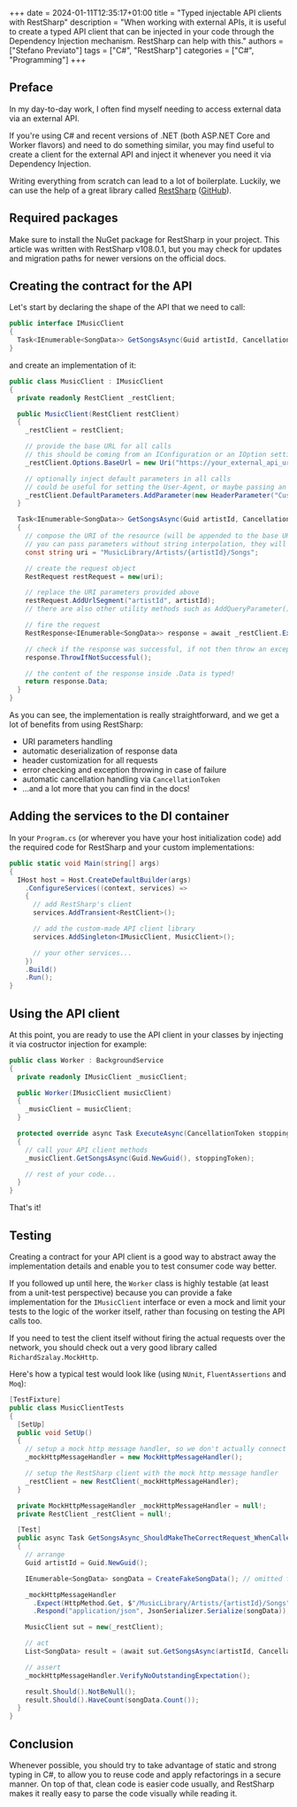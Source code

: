 +++
date = 2024-01-11T12:35:17+01:00
title = "Typed injectable API clients with RestSharp"
description = "When working with external APIs, it is useful to create a typed API client that can be injected in your code through the Dependency Injection mechanism. RestSharp can help with this."
authors = ["Stefano Previato"]
tags = ["C#", "RestSharp"]
categories = ["C#", "Programming"]
+++

## Preface

In my day-to-day work, I often find myself needing to access external data via an external API.

If you're using C# and recent versions of .NET (both ASP.NET Core and Worker flavors) and need to do something similar, you may find useful to create a client for the external API and inject it whenever you need it via Dependency Injection.

Writing everything from scratch can lead to a lot of boilerplate. Luckily, we can use the help of a great library called [RestSharp](https://restsharp.dev/) ([GitHub](https://github.com/restsharp/RestSharp)).

## Required packages

Make sure to install the NuGet package for RestSharp in your project. This article was written with RestSharp v108.0.1, but you may check for updates and migration paths for newer versions on the official docs.

## Creating the contract for the API

Let's start by declaring the shape of the API that we need to call:

```csharp
public interface IMusicClient
{
  Task<IEnumerable<SongData>> GetSongsAsync(Guid artistId, CancellationToken cancellationToken);
}
```

and create an implementation of it:

```csharp
public class MusicClient : IMusicClient
{
  private readonly RestClient _restClient;

  public MusicClient(RestClient restClient)
  {
    _restClient = restClient;

    // provide the base URL for all calls
    // this should be coming from an IConfiguration or an IOption setting possibly
    _restClient.Options.BaseUrl = new Uri("https://your_external_api_uri");

    // optionally inject default parameters in all calls
    // could be useful for setting the User-Agent, or maybe passing an authorization token or an API key
    _restClient.DefaultParameters.AddParameter(new HeaderParameter("Custom-Header", "CustomValueXYZ"));
  }

  Task<IEnumerable<SongData>> GetSongsAsync(Guid artistId, CancellationToken cancellationToken)
  {
    // compose the URI of the resource (will be appended to the base URL)
    // you can pass parameters without string interpolation, they will be added a few lines after this line
    const string uri = "MusicLibrary/Artists/{artistId}/Songs";

    // create the request object
    RestRequest restRequest = new(uri);

    // replace the URI parameters provided above
    restRequest.AddUrlSegment("artistId", artistId);
    // there are also other utility methods such as AddQueryParameter();

    // fire the request
    RestResponse<IEnumerable<SongData>> response = await _restClient.ExecuteAsync<IEnumerable<SongData>>(restRequest, cancellationToken);

    // check if the response was successful, if not then throw an exception
    response.ThrowIfNotSuccessful();

    // the content of the response inside .Data is typed!
    return response.Data;
  }
}
```

As you can see, the implementation is really straightforward, and we get a lot of benefits from using RestSharp:

- URI parameters handling
- automatic deserialization of response data
- header customization for all requests
- error checking and exception throwing in case of failure
- automatic cancellation handling via `CancellationToken`
- ...and a lot more that you can find in the docs!

## Adding the services to the DI container

In your `Program.cs` (or wherever you have your host initialization code) add the required code for RestSharp and your custom implementations:

```csharp
public static void Main(string[] args)
{
  IHost host = Host.CreateDefaultBuilder(args)
    .ConfigureServices((context, services) =>
    {
      // add RestSharp's client
      services.AddTransient<RestClient>();

      // add the custom-made API client library
      services.AddSingleton<IMusicClient, MusicClient>();

      // your other services...
    })
    .Build()
    .Run();
}
```

## Using the API client

At this point, you are ready to use the API client in your classes by injecting it via costructor injection for example:

```csharp
public class Worker : BackgroundService
{
  private readonly IMusicClient _musicClient;

  public Worker(IMusicClient musicClient)
  {
    _musicClient = musicClient;
  }

  protected override async Task ExecuteAsync(CancellationToken stoppingToken)
  {
    // call your API client methods
    _musicClient.GetSongsAsync(Guid.NewGuid(), stoppingToken);

    // rest of your code...
  }
}
```

That's it!

## Testing

Creating a contract for your API client is a good way to abstract away the implementation details and enable you to test consumer code way better.

If you followed up until here, the `Worker` class is highly testable (at least from a unit-test perspective) because you can provide a fake implementation for the `IMusicClient` interface or even a mock and limit your tests to the logic of the worker itself, rather than focusing on testing the API calls too.

If you need to test the client itself without firing the actual requests over the network, you should check out a very good library called `RichardSzalay.MockHttp`.

Here's how a typical test would look like (using `NUnit`, `FluentAssertions` and `Moq`):

```csharp
[TestFixture]
public class MusicClientTests
{
  [SetUp]
  public void SetUp()
  {
    // setup a mock http message handler, so we don't actually connect to the network for the tests
    _mockHttpMessageHandler = new MockHttpMessageHandler();

    // setup the RestSharp client with the mock http message handler
    _restClient = new RestClient(_mockHttpMessageHandler);
  }

  private MockHttpMessageHandler _mockHttpMessageHandler = null!;
  private RestClient _restClient = null!;

  [Test]
  public async Task GetSongsAsync_ShouldMakeTheCorrectRequest_WhenCalled()
  {
    // arrange
    Guid artistId = Guid.NewGuid();

    IEnumerable<SongData> songData = CreateFakeSongData(); // omitted for brevity

    _mockHttpMessageHandler
      .Expect(HttpMethod.Get, $"/MusicLibrary/Artists/{artistId}/Songs")
      .Respond("application/json", JsonSerializer.Serialize(songData));

    MusicClient sut = new(_restClient);

    // act
    List<SongData> result = (await sut.GetSongsAsync(artistId, CancellationToken.None)).ToList();

    // assert
    _mockHttpMessageHandler.VerifyNoOutstandingExpectation();

    result.Should().NotBeNull();
    result.Should().HaveCount(songData.Count());
  }
}
```

## Conclusion

Whenever possible, you should try to take advantage of static and strong typing in C#, to allow you to reuse code and apply refactorings in a secure manner. On top of that, clean code is easier code usually, and RestSharp makes it really easy to parse the code visually while reading it.
